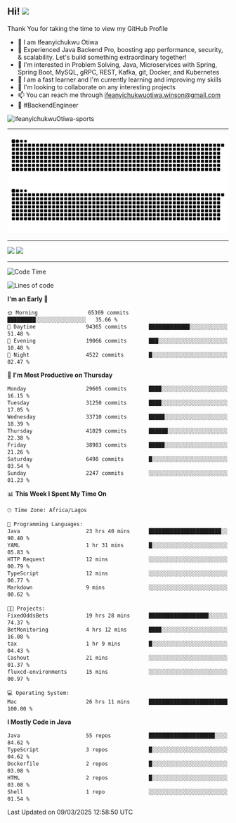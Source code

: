 <!-- BLOG-POST-LIST:START --><!-- BLOG-POST-LIST:END -->

## Hi! <img src="https://media.giphy.com/media/hvRJCLFzcasrR4ia7z/giphy.gif" width="4%"> 

Thank You for taking the time to view my GitHub Profile

- 👋 I am Ifeanyichukwu Otiwa
- 🚀 Experienced Java Backend Pro, boosting app performance, security, & scalability. Let's build something extraordinary together!
- 👀 I'm interested in Problem Solving, Java, Microservices with Spring, Spring Boot, MySQL, gRPC, REST, Kafka, git, Docker, and Kubernetes
- 🌱 I am a fast learner and I'm currently learning and improving my skills
- 💞️ I'm looking to collaborate on any interesting projects
- 📫 You can reach me through ifeanyichukwuotiwa.winson@gmail.com
- 🚀 #BackendEngineer

<p align="left" marginTop="10px"> <img src="https://komarev.com/ghpvc/?username=ifeanyichukwuOtiwa-sports&label=Profile%20views&color=0e75b6&style=for-the-badge" alt="ifeanyichukwuOtiwa-sports" /> </p>

***

<!--🐍📈SNAKEGRAPH / 🌐WEBSITE: https://github.com/Platane/snk -->
![github contribution grid snake animation](https://raw.githubusercontent.com/ifeanyichukwuOtiwa-sports/ifeanyichukwuOtiwa-sports/output/github-contribution-grid-snake-dark.svg#gh-dark-mode-only)![github contribution grid snake animation](https://raw.githubusercontent.com/ifeanyichukwuOtiwa-sports/ifeanyichukwuOtiwa-sports/output/github-contribution-grid-snake.svg#gh-light-mode-only)

***

<p float="left">
  <img float="left" src="https://github-readme-stats.vercel.app/api?username=ifeanyichukwuOtiwa-sports&count_private=true&include_all_commits=true&theme=react&show_icons=true" />
  <img float="right" src="https://github-readme-stats.vercel.app/api/top-langs/?username=ifeanyichukwuOtiwa-sports&layout=compact&show_icons=true&theme=react" /> 
</p>

***



<!--START_SECTION:waka-->
![Code Time](http://img.shields.io/badge/Code%20Time-3%2C528%20hrs%2033%20mins-blue)

![Lines of code](https://img.shields.io/badge/From%20Hello%20World%20I%27ve%20Written-45.5%20million%20lines%20of%20code-blue)

**I'm an Early 🐤** 

```text
🌞 Morning                65369 commits       █████████░░░░░░░░░░░░░░░░   35.66 % 
🌆 Daytime                94365 commits       █████████████░░░░░░░░░░░░   51.48 % 
🌃 Evening                19066 commits       ███░░░░░░░░░░░░░░░░░░░░░░   10.40 % 
🌙 Night                  4522 commits        █░░░░░░░░░░░░░░░░░░░░░░░░   02.47 % 
```
📅 **I'm Most Productive on Thursday** 

```text
Monday                   29605 commits       ████░░░░░░░░░░░░░░░░░░░░░   16.15 % 
Tuesday                  31250 commits       ████░░░░░░░░░░░░░░░░░░░░░   17.05 % 
Wednesday                33710 commits       █████░░░░░░░░░░░░░░░░░░░░   18.39 % 
Thursday                 41029 commits       ██████░░░░░░░░░░░░░░░░░░░   22.38 % 
Friday                   38983 commits       █████░░░░░░░░░░░░░░░░░░░░   21.26 % 
Saturday                 6498 commits        █░░░░░░░░░░░░░░░░░░░░░░░░   03.54 % 
Sunday                   2247 commits        ░░░░░░░░░░░░░░░░░░░░░░░░░   01.23 % 
```


📊 **This Week I Spent My Time On** 

```text
🕑︎ Time Zone: Africa/Lagos

💬 Programming Languages: 
Java                     23 hrs 40 mins      ███████████████████████░░   90.40 % 
YAML                     1 hr 31 mins        █░░░░░░░░░░░░░░░░░░░░░░░░   05.83 % 
HTTP Request             12 mins             ░░░░░░░░░░░░░░░░░░░░░░░░░   00.79 % 
TypeScript               12 mins             ░░░░░░░░░░░░░░░░░░░░░░░░░   00.77 % 
Markdown                 9 mins              ░░░░░░░░░░░░░░░░░░░░░░░░░   00.62 % 

🐱‍💻 Projects: 
FixedOddsBets            19 hrs 28 mins      ███████████████████░░░░░░   74.37 % 
BetMonitoring            4 hrs 12 mins       ████░░░░░░░░░░░░░░░░░░░░░   16.08 % 
tax                      1 hr 9 mins         █░░░░░░░░░░░░░░░░░░░░░░░░   04.43 % 
Cashout                  21 mins             ░░░░░░░░░░░░░░░░░░░░░░░░░   01.37 % 
fluxcd-environments      15 mins             ░░░░░░░░░░░░░░░░░░░░░░░░░   00.97 % 

💻 Operating System: 
Mac                      26 hrs 11 mins      █████████████████████████   100.00 % 
```

**I Mostly Code in Java** 

```text
Java                     55 repos            █████████████████████░░░░   84.62 % 
TypeScript               3 repos             █░░░░░░░░░░░░░░░░░░░░░░░░   04.62 % 
Dockerfile               2 repos             █░░░░░░░░░░░░░░░░░░░░░░░░   03.08 % 
HTML                     2 repos             █░░░░░░░░░░░░░░░░░░░░░░░░   03.08 % 
Shell                    1 repo              ░░░░░░░░░░░░░░░░░░░░░░░░░   01.54 % 
```




 Last Updated on 09/03/2025 12:58:50 UTC
<!--END_SECTION:waka-->

<!--
<p align="center">
![trophy](https://github-profile-trophy.vercel.app/?username=ifeanyichukwuOtiwa-sports&theme=onedark) (https://github.com/ryo-ma/github-profile-trophy)
</p>
-->

<!---
ifeanyi-otiwa/ifeanyi-otiwa is a ✨ special ✨ repository because its `README.md` (this file) appears on your GitHub profile.
You can click the Preview link to take a look at your changes.
--->
